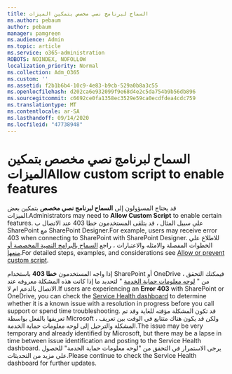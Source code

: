 ```yaml
---
title: السماح لبرنامج نصي مخصص بتمكين الميزات
ms.author: pebaum
author: pebaum
manager: pamgreen
ms.audience: Admin
ms.topic: article
ms.service: o365-administration
ROBOTS: NOINDEX, NOFOLLOW
localization_priority: Normal
ms.collection: Adm_O365
ms.custom: ''
ms.assetid: f2b1b6b4-10c9-4e83-b9cb-529a0b8a3c55
ms.openlocfilehash: d202ca6e932099f9e68d4e2c5da754b9b56db896
ms.sourcegitcommit: c6692ce0fa1358ec3529e59ca0ecdfdea4cdc759
ms.translationtype: MT
ms.contentlocale: ar-SA
ms.lasthandoff: 09/14/2020
ms.locfileid: "47738948"
---
```

# <a name="allow-custom-script-to-enable-features"></a><span data-ttu-id="94e15-102">السماح لبرنامج نصي مخصص بتمكين الميزات</span><span class="sxs-lookup"><span data-stu-id="94e15-102">Allow custom script to enable features</span></span>

<span data-ttu-id="94e15-103">قد يحتاج المسؤولون إلى **السماح لبرنامج نصي مخصص** بتمكين بعض الميزات.</span><span class="sxs-lookup"><span data-stu-id="94e15-103">Administrators may need to **Allow Custom Script** to enable certain features.</span></span> <span data-ttu-id="94e15-104">علي سبيل المثال ، قد يتلقى المستخدمون خطا 403 عند الاتصال ب SharePoint مع SharePoint Designer.</span><span class="sxs-lookup"><span data-stu-id="94e15-104">For example, users may receive error 403 when connecting to SharePoint with SharePoint Designer.</span></span> <span data-ttu-id="94e15-105">للاطلاع علي الخطوات المفصلة والامثله والاعتبارات ، راجع [السماح بالبرامج النصية المخصصة أو منعها](https://docs.microsoft.com/sharepoint/allow-or-prevent-custom-script).</span><span class="sxs-lookup"><span data-stu-id="94e15-105">For detailed steps, examples, and considerations see [Allow or prevent custom script](https://docs.microsoft.com/sharepoint/allow-or-prevent-custom-script).</span></span>

<span data-ttu-id="94e15-106">إذا واجه المستخدمون **خطا 403** باستخدام SharePoint أو OneDrive ، فيمكنك التحقق من " [لوحه معلومات حماية الخدمة](https://admin.microsoft.com/AdminPortal/Home#/servicehealth) " لتحديد ما إذا كانت هذه المشكلة معروفه عند الاتصال بالدعم ام لا.</span><span class="sxs-lookup"><span data-stu-id="94e15-106">If users are experiencing an **Error 403** with SharePoint or OneDrive, you can check the [Service Health dashboard](https://admin.microsoft.com/AdminPortal/Home#/servicehealth) to determine whether it is a known issue with a resolution in progress before you call support or spend time troubleshooting.</span></span> <span data-ttu-id="94e15-107">قد تكون المشكلة مؤقته للغاية وقد تم تعريفها بالفعل بواسطة Microsoft ، ولكن قد يكون هناك متتابع في الوقت بين تعريف المشكلة والترحيل إلى لوحه معلومات حماية الخدمة.</span><span class="sxs-lookup"><span data-stu-id="94e15-107">The issue may be very temporary and already identified by Microsoft, but there may be a lapse in time between issue identification and posting to the Service Health dashboard.</span></span> <span data-ttu-id="94e15-108">يرجى الاستمرار في التحقق من "لوحه معلومات حماية الخدمة" للحصول علي مزيد من التحديثات.</span><span class="sxs-lookup"><span data-stu-id="94e15-108">Please continue to check the Service Health dashboard for further updates.</span></span>

